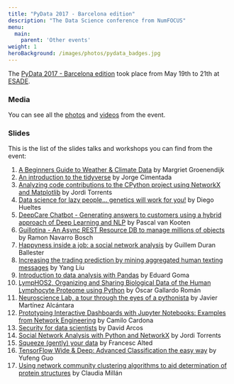 ```yaml
---
title: "PyData 2017 - Barcelona edition"
description: "The Data Science conference from NumFOCUS"
menu:
  main:
    parent: 'Other events'
weight: 1
heroBackground: /images/photos/pydata_badges.jpg
---
```


<div class="container">
            <div class="row main_content">
                <div class="col-md-9 main_column">
  <p>The <a href="http://pydata.org/barcelona2017/" target="_blank">PyData 2017 - Barcelona edition</a> took place from May 19th to 21th at <a href="http://www.esade.edu/homesite/esp/esadeforum" target="_blank">ESADE</a>.</p>
<h3>Media</h3>
<p>You can see all the <a href="https://www.flickr.com/photos/pydata/sets/72157684439580266/" target="_blank">photos</a> and <a href="https://www.youtube.com/playlist?list=PLGVZCDnMOq0oieXy92cJBwSirA3G2MCU1" target="_blank">videos</a> from the event.</p>
<h3>Slides</h3>
<p>This is the list of the slides talks and workshops you can find from the event:</p>
<ol>
<li><a href="https://www.slideshare.net/MargrietGroenendijk/pydata-barcelona-weather-and-climate-data" target="_blank">A Beginners Guide to Weather &amp; Climate Data</a> by Margriet Groenendijk</li>
<li><a href="https://github.com/cimentadaj/PyData_2017" target="_blank">An introduction to the tidyverse</a> by Jorge Cimentada</li>
<li><a href="https://github.com/jtorrents/thesis/blob/master/presentations/pydata_bcn/cpython_code_contributions.pdf" target="_blank">Analyzing code contributions to the CPython project using NetworkX and Matplotlib</a> by Jordi Torrents</li>
<li><a href="http://slides.com/j-diegohueltesvega/data-science-lazy-people#/" target="_blank">Data science for lazy people... genetics will work for you!</a> by Diego Hueltes</li>
<li><a href="https://www.slideshare.net/PascalvanKooten/deepcare-chatbot-generating-answers-to-customers-using-a-hybrid-approach-of-deep-learning-and-nlp" target="_blank">DeepCare Chatbot - Generating answers to customers using a hybrid approach of Deep Learning and NLP</a> by Pascal van Kooten</li>
<li><a href="https://www.slideshare.net/bloodbare/guillotina-76266421" target="_blank">Guillotina - An Async REST Resource DB to manage millions of objects</a> by Ramon Navarro Bosch</li>
<li><a href="https://github.com/Guillem-db/Happiness-inside-a-job-PyDataBcn17" target="_blank">Happyness inside a job: a social network analysis</a> by Guillem Duran Ballester</li>
<li><a href="https://drive.google.com/open?id=0B19Xo1zu3JtgZmVDaWVyTk1uN3M" target="_blank">Increasing the trading prediction by mining aggregated human texting messages</a> by Yang Liu</li>
<li><a href="https://github.com/eduardgoma/pandas-workshop" target="_blank">Introduction to data analysis with Pandas</a> by Eduard Goma</li>
<li><a href="https://bitbucket.org/lp-csic-uab/lymphosdocs/downloads/" target="_blank">LympHOS2, Organizing and Sharing Biological Data of the Human Lymphocyte Proteome using Python</a> by Óscar Gallardo Román</li>
<li><a href="https://www.slideshare.net/JavierMartinezAlcant/neuroscience-lab-a-tour-through-the-eyes-of-a-pythonista-pydata-barcelona2017" target="_blank">Neuroscience Lab, a tour through the eyes of a pythonista</a> by Javier Martínez Alcántara</li>
<li><a href="https://github.com/jccardonar/pydata_bcn_presentation" target="_blank">Prototyping Interactive Dashboards with Jupyter Notebooks: Examples from Network Engineering</a> by Camilo Cardona</li>
<li><a href="https://www.slideshare.net/DZPM/security-for-data-scientists" target="_blank">Security for data scientists</a> by David Arcos</li>
<li><a href="https://github.com/jtorrents/pydata_bcn_NetworkX" target="_blank">Social Network Analysis with Python and NetworkX</a> by Jordi Torrents</li>
<li><a href="https://speakerdeck.com/francescalted/squeeze-gently-your-big-data" target="_blank">Squeeze (gently) your data</a> by Francesc Alted</li>
<li><a href="https://storage.googleapis.com/yufengg-slides/pydataBCNslides.pdf" target="_blank">TensorFlow Wide &amp; Deep: Advanced Classification the easy way</a> by Yufeng Guo</li>
<li><a href="https://drive.google.com/file/d/0Bzli2ZOV2beTd01ZdHBkWHc5b2M/view" target="_blank">Using network community clustering algorithms to aid determination of protein structures</a> by Claudia Millán</li>
</ol>
                </div>
            </div>
        </div>
